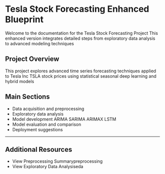 
# Tesla Stock Forecasting Enhanced Blueprint

Welcome to the documentation for the Tesla Stock Forecasting Project This enhanced version integrates detailed steps from exploratory data analysis to advanced modeling techniques

##  Project Overview
This project explores advanced time series forecasting techniques applied to Tesla Inc TSLA stock prices using statistical seasonal deep learning and hybrid models

##  Main Sections
- Data acquisition and preprocessing
- Exploratory data analysis
- Model development ARIMA SARIMA ARIMAX LSTM
- Model evaluation and comparison
- Deployment suggestions

---


##  Additional Resources

- View Preprocessing Summarypreprocessing
- View Exploratory Data Analysiseda

